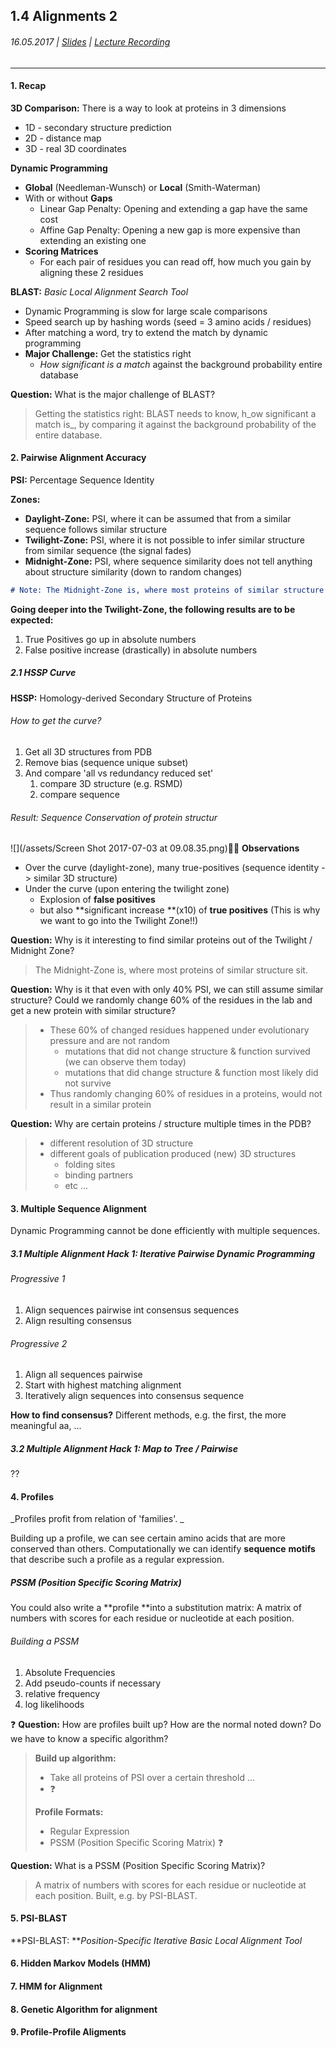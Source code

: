 ## 1.4 Alignments 2

###### 16.05.2017 \| [Slides](https://www.rostlab.org/sites/default/files/fileadmin/teaching/SoSe17/PP1CS/cb1e_20170516_alignments2.pdf) \| [Lecture Recording](https://www.youtube.com/watch?v=B-40K3FFSKo&list=PLg46T0OlBIJ9abbsmUL-ux24DCpoUlC1J&index=4)

---

#### 1. Recap

**3D Comparison:** There is a way to look at proteins in 3 dimensions

* 1D -  secondary structure prediction
* 2D - distance map
* 3D - real 3D coordinates

**Dynamic Programming**

* **Global** \(Needleman-Wunsch\) or **Local** \(Smith-Waterman\)
* With or without **Gaps**
  * Linear Gap Penalty: Opening and extending a gap have the same cost
  * Affine Gap Penalty: Opening a new gap is more expensive than extending an existing one
* **Scoring Matrices**
  * For each pair of residues you can read off, how much you gain by aligning these 2 residues

**BLAST:** _Basic Local Alignment Search Tool_

* Dynamic Programming is slow for large scale comparisons
* Speed search up by hashing words \(seed = 3 amino acids / residues\)
* After matching a word, try to extend the match by dynamic programming
* **Major Challenge:** Get the statistics right
  * _How significant is a match_ against the background probability entire database

**Question:** What is the major challenge of BLAST?

> Getting the statistics right: BLAST needs to know, h_ow significant a match is_, by comparing it against the background probability of the entire database.

#### 2. Pairwise Alignment Accuracy

**PSI:** Percentage Sequence Identity

**Zones:**

* **Daylight-Zone:** PSI, where it can be assumed that from a similar sequence follows similar structure
* **Twilight-Zone:** PSI, where it is not possible to infer similar structure from similar sequence \(the signal fades\)
* **Midnight-Zone:** PSI, where sequence similarity does not tell anything about structure similarity \(down to random changes\)

```markdown
# Note: The Midnight-Zone is, where most proteins of similar structure sit
```

**Going deeper into the Twilight-Zone, the following results are to be expected:**

1. True Positives go up in absolute numbers
2. False positive increase \(drastically\) in absolute numbers

##### 2.1 HSSP Curve

**HSSP:** Homology-derived Secondary Structure of Proteins

###### How to get the curve?

1. Get all 3D structures from PDB 
2. Remove bias \(sequence unique subset\)
3. And compare 'all vs redundancy reduced set'
   1. compare 3D structure \(e.g. RSMD\)
   2. compare sequence

###### Result: Sequence Conservation of protein structur

![](/assets/Screen Shot 2017-07-03 at 09.08.35.png)🕵🏻 **Observations**

* Over the curve \(daylight-zone\), many true-positives \(sequence identity -&gt; similar 3D structure\)
* Under the curve \(upon entering the twilight zone\)
  * Explosion of **false positives**
  * but also **significant increase **\(x10\) of **true positives** \(This is why we want to go into the Twilight Zone!!\)

**Question:** Why is it interesting to find similar proteins out of the Twilight / Midnight Zone?

> The Midnight-Zone is, where most proteins of similar structure sit.

**Question:** Why is it that even with only 40% PSI, we can still assume similar structure? Could we randomly change 60% of the residues in the lab and get a new protein with similar structure?

> * These 60% of changed residues happened under evolutionary pressure and are not random
>   * mutations that did not change structure & function survived \(we can observe them today\)
>   * mutations that did change structure & function most likely did not survive
> * Thus randomly changing 60% of residues in a proteins, would not result in a similar protein

**Question:** Why are certain proteins / structure multiple times in the PDB?

> * different resolution of 3D structure
> * different goals of publication produced \(new\) 3D structures
>   * folding sites
>   * binding partners
>   * etc ...

#### 3. Multiple Sequence Alignment

Dynamic Programming cannot be done efficiently with multiple sequences.

##### 3.1 Multiple Alignment Hack 1: Iterative Pairwise Dynamic Programming

###### Progressive 1

1. Align sequences pairwise int consensus sequences
2. Align resulting consensus 

###### Progressive 2

1. Align all sequences pairwise
2. Start with highest matching alignment
3. Iteratively align sequences into consensus sequence

**How to find consensus?** Different methods, e.g. the first, the more meaningful aa, ...

##### 3.2 Multiple Alignment Hack 1: Map to Tree / Pairwise

??

#### 4. Profiles

_Profiles profit from relation of 'families'. _

Building up a profile, we can see certain amino acids that are more conserved than others. Computationally we can identify **sequence** **motifs** that describe such a profile as a regular expression.

##### PSSM \(Position Specific Scoring Matrix\)

You could also write a **profile **into a substitution matrix: A matrix of numbers with scores for each residue or nucleotide at each position.

###### Building a PSSM

1. Absolute Frequencies
2. Add pseudo-counts if necessary
3. relative frequency
4. log likelihoods

❓ **Question:** How are profiles built up? How are the normal noted down? Do we have to know a specific algorithm?

> **Build up algorithm:**
>
> * Take all proteins of PSI over a certain threshold ...
> * ❓
>
> **Profile Formats:**
>
> * Regular Expression
> * PSSM \(Position Specific Scoring Matrix\) ❓

**Question:** What is a PSSM \(Position Specific Scoring Matrix\)?

> A matrix of numbers with scores for each residue or nucleotide at each position. Built, e.g. by PSI-BLAST.

#### 5. PSI-BLAST

**PSI-BLAST: **_Position-Specific Iterative Basic Local Alignment Tool_

#### 6. Hidden Markov Models \(HMM\)

#### 7. HMM for Alignment

#### 8. Genetic Algorithm for alignment

#### 9. Profile-Profile Aligments




